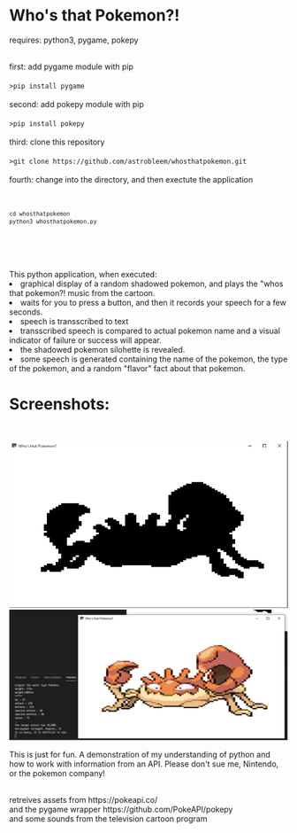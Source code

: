 # Who's that Pokemon?!


requires: python3, pygame, pokepy

<br>
first: add pygame module with pip<br>
<code>
>pip install pygame
</code>

<br>
second: add pokepy module with pip<br>
<code>
>pip install pokepy
</code>

<br>
third: clone this repository<br>
<code>
>git clone https://github.com/astrobleem/whosthatpokemon.git
</code>

<br>
fourth: change into the directory, and then exectute the application<br>
<code>

    cd whosthatpokemon
    python3 whosthatpokemon.py
</code>
<br><br><br>
This python application, when executed:

<li> graphical display of a random shadowed pokemon, and plays the "whos that pokemon?! music from the cartoon.</li>
<li> waits for you to press a button, and then it records your speech for a few seconds.</li>
<li> speech is transscribed to text </li>
<li> transscribed speech is compared to actual pokemon name and a visual indicator of failure or success will appear.</li>
<li> the shadowed pokemon silohette is revealed.</li>
<li> some speech is generated containing the name of the pokemon, the type of the pokemon, and a random "flavor" fact about that pokemon.</li>



<h1>Screenshots:</h1>
<br>

![pokemon hidden](https://github.com/astrobleem/pythontesting/blob/main/examplewindowkingler.png?raw=true)
<br>
![pokemon is revealed after hitting spacebar](https://github.com/astrobleem/pythontesting/blob/main/kinglerreveal.png?raw=true)


This is just for fun. A demonstration of my understanding of python and how to work with information from an API.
Please don't sue me, Nintendo, or the pokemon company!

<br>
retreives assets from https://pokeapi.co/
<br>
and the pygame wrapper https://github.com/PokeAPI/pokepy
<br>
and some sounds from the television cartoon program
<br>
